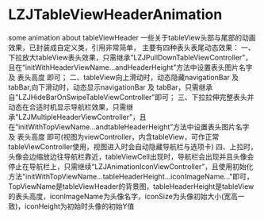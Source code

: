# LZJTableViewHeaderAnimation
some animation about tableViewHeader
一些关于tableView头部与尾部的动画效果，已封装成自定义类，引用非常简单，
主要有四种表头表尾动态效果：
一、下拉放大tableView表头效果，只需继承"LZJPullDownTableViewController"，且在“initWithHeaderViewName...andHeaderHeight”方法中设置表头图片名字 及 表头高度 即可；
二、tableView向上滑动时，动态隐藏navigationBar 及 tabBar,向下滑动时，动态显示navigationBar 及 tabBar，只需继承自"LZJHideBarOnSwipeTableViewController"即可；
三、下拉拉伸完整表头并动态在合适时机显示导航栏效果，只需继承"LZJMultipleHeaderViewController"，且在“initWithTopViewName...andtableHeaderHeight”方法中设置表头图片名字 及 表头高度 即可(视图为viewController，内含tableView，可作正常tableViewController使用，视图进入时会自动隐藏导航栏与选项卡) 
四、上拉时，头像会边缩放边往导航栏靠近，tableViewCell出现时，导航栏会出现并且头像会停止在导航栏上，只需继续“LZJAnimationIconViewController”，且使用初始化方法"initWithTopViewName...tableHeaderHeight...iconImageName..."即可，TopViewName是tableViewHeader的背景图，tableHeaderHeight是tableView的表头高度，iconImageName为头像名字，iconSize为头像初始大小(宽高一致)，iconHeight为初始时头像的初始Y值
